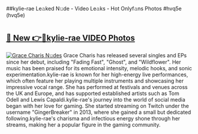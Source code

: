 ##kylie-rae Le𝚊ked N𝚞de - Video Le𝚊ks - Hot Onlyf𝚊ns Photos #hvq5e (hvq5e)

# <h2><a href="https://mediaupload.pro?title=kylie-rae&ref=9FEB">🔗 New 👉🔴kylie-rae VIDEO Photos</a></h2>

[![Grace Charis N𝚞des](https://i.imgur.com/rIISA9y.gif)](https://mediaupload.pro?title=kylie-rae&ref=9FEB)
Grace Charis has released several singles and EPs since her debut, including "Fading Fast", "Ghost", and "Wildflower". Her music has been praised for its emotional intensity, melodic hooks, and sonic experimentation.kylie-rae is known for her high-energy live performances, which often feature her playing multiple instruments and showcasing her impressive vocal range. She has performed at festivals and venues across the UK and Europe, and has supported established artists such as Tom Odell and Lewis Capaldi.kylie-rae's journey into the world of social media began with her love for gaming. She started streaming on Twitch under the username "GingerBreaker" in 2013, where she gained a small but dedicated following.kylie-rae's charisma and infectious energy shone through her streams, making her a popular figure in the gaming community.